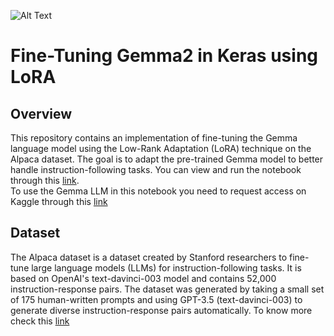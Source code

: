 ![Alt Text](https://storage.googleapis.com/gweb-developer-goog-blog-assets/images/Gemma-2-Banner.original.jpg)
# Fine-Tuning Gemma2 in Keras using LoRA
## Overview
This repository contains an implementation of fine-tuning the Gemma language model using the Low-Rank Adaptation (LoRA) technique on the Alpaca dataset. The goal is to adapt the pre-trained Gemma model to better handle instruction-following tasks. You can view and run the notebook through this [link](https://www.kaggle.com/code/beasttitan/gemma-fine-tuning).  
To use the Gemma LLM in this notebook you need to request access on Kaggle through this [link](https://www.kaggle.com/models/keras/gemma) 
## Dataset
The Alpaca dataset is a dataset created by Stanford researchers to fine-tune large language models (LLMs) for instruction-following tasks. It is based on OpenAI's text-davinci-003 model and contains 52,000 instruction-response pairs. The dataset was generated by taking a small set of 175 human-written prompts and using GPT-3.5 (text-davinci-003) to generate diverse instruction-response pairs automatically. To know more check this [link](https://crfm.stanford.edu/2023/03/13/alpaca.html)
